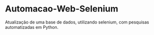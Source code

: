 # Automacao-Web-Selenium
Atualização de uma base de dados, utilizando selenium, com pesquisas automatizadas em Python.
